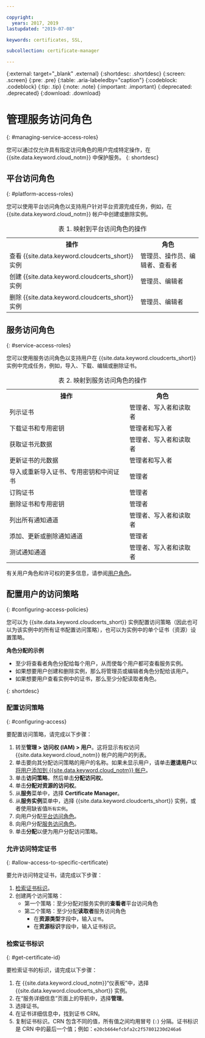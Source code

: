 ```yaml
---

copyright:
  years: 2017, 2019
lastupdated: "2019-07-08"

keywords: certificates, SSL,

subcollection: certificate-manager

---
```


{:external: target="_blank" .external}
{:shortdesc: .shortdesc}
{:screen: .screen}
{:pre: .pre}
{:table: .aria-labeledby="caption"}
{:codeblock: .codeblock}
{:tip: .tip}
{:note: .note}
{:important: .important}
{:deprecated: .deprecated}
{:download: .download}

# 管理服务访问角色
{: #managing-service-access-roles}

您可以通过仅允许具有指定访问角色的用户完成特定操作，在 {{site.data.keyword.cloud_notm}} 中保护服务。
{: shortdesc}

## 平台访问角色
{: #platform-access-roles}

您可以使用平台访问角色以支持用户针对平台资源完成任务，例如，在 {{site.data.keyword.cloud_notm}} 帐户中创建或删除实例。

<table>
<caption> 表 1. 映射到平台访问角色的操作</caption>
  <tr>
    <th> 操作 </th>
    <th> 角色 </th>
  </tr>
  <tr>
    <td>查看 {{site.data.keyword.cloudcerts_short}} 实例</td>
    <td> 管理员、操作员、编辑者、查看者 </td>
  </tr>
  <tr>
    <td>创建 {{site.data.keyword.cloudcerts_short}} 实例</td>
    <td> 管理员、编辑者 </td>
  </tr>
  <tr>
    <td>删除 {{site.data.keyword.cloudcerts_short}} 实例</td>
    <td> 管理员、编辑者 </td>
  </tr>
</table>

## 服务访问角色
{: #service-access-roles}

您可以使用服务访问角色以支持用户在 {{site.data.keyword.cloudcerts_short}} 实例中完成任务，例如，导入、下载、编辑或删除证书。

<table>
<caption> 表 2. 映射到服务访问角色的操作</caption>
  <tr>
    <th> 操作 </th>
    <th> 角色 </th>
  </tr>
  <tr>
    <td>列示证书 </td>
    <td> 管理者、写入者和读取者</td>
  </tr>
  <tr>
    <td>下载证书和专用密钥 </td>
    <td> 管理者和写入者</td>
  </tr>
  <tr>
     <td>获取证书元数据</td>
     <td> 管理者、写入者和读取者</td>
  </tr>      
  <tr>
    <td>更新证书的元数据</td>
    <td> 管理者和写入者</td>
  </tr>
  <tr>
    <td>导入或重新导入证书、专用密钥和中间证书</td>
    <td> 管理者</td>
  </tr>
  <tr>
    <td>订购证书</td>
    <td> 管理者</td>
  </tr>
  <tr>
    <td>删除证书和专用密钥 </td>
    <td> 管理者</td>
  </tr>
      <tr>
        <td>列出所有通知通道</td>
        <td> 管理者、写入者和读取者</td>
      </tr>
   <tr>
     <td>添加、更新或删除通知通道</td>
     <td> 管理者</td>
   </tr>
     <tr>
       <td>测试通知通道</td>
       <td> 管理者、写入者和读取者</td>
     </tr>

</table>

有关用户角色和许可权的更多信息，请参阅[用户角色](/docs/iam?topic=iam-userroles#userroles)。

## 配置用户的访问策略
{: #configuring-access-policies}

您可以为 {{site.data.keyword.cloudcerts_short}} 实例配置访问策略（因此也可以为该实例中的所有证书配置访问策略），也可以为实例中的单个证书（资源）设置策略。


**角色分配的示例**

* 至少将查看者角色分配给每个用户，从而使每个用户都可查看服务实例。
* 如果想要用户创建和删除实例，那么将管理员或编辑者角色分配给该用户。
* 如果想要用户查看实例中的证书，那么至少分配读取者角色。

{: shortdesc}

### 配置访问策略
{: #configuring-access}

要配置访问策略，请完成以下步骤：

1. 转至**管理 > 访问权 (IAM) > 用户**。这将显示有权访问 {{site.data.keyword.cloud_notm}} 帐户的用户的列表。
2. 单击要向其分配访问策略的用户的名称。如果未显示用户，请单击**邀请用户**以[将用户添加到 {{site.data.keyword.cloud_notm}} 帐户](/docs/iam?topic=iam-iamuserinv#iamuserinv)。
3. 单击**访问策略**，然后单击**分配访问权**。
4. 单击**分配对资源的访问权**。
5. 从**服务**菜单中，选择 **Certificate Manager**。
6. 从**服务实例**菜单中，选择 {{site.data.keyword.cloudcerts_short}} 实例，或者使用缺省值`所有实例`。
7. 向用户分配[平台访问角色](/docs/services/certificate-manager?topic=certificate-manager-managing-service-access-roles#platform-access-roles)。
8. 向用户分配[服务访问角色](/docs/services/certificate-manager?topic=certificate-manager-managing-service-access-roles#service-access-roles)。
9. 单击**分配**以便为用户分配访问策略。

### 允许访问特定证书
{: #allow-access-to-specific-certificate}

要允许访问特定证书，请完成以下步骤：

1. [检索证书标识](/docs/services/certificate-manager?topic=certificate-manager-managing-service-access-roles#get-certificate-id)。
2. 创建两个访问策略：
   - 第一个策略：至少分配对服务实例的**查看者**平台访问角色
   - 第二个策略：至少分配**读取者**服务访问角色
     - 在**资源类型**字段中，输入`证书`。
     - 在**资源标识**字段中，输入证书标识。

### 检索证书标识
{: #get-certificate-id}

要检索证书的标识，请完成以下步骤：

1. 在 {{site.data.keyword.cloud_notm}}“仪表板”中，选择 {{site.data.keyword.cloudcerts_short}} 实例。
2. 在“服务详细信息”页面上的导航中，选择**管理**。
3. 选择证书。
4. 在证书详细信息中，找到证书 CRN。
5. 复制证书标识。CRN 包含不同的值，所有值之间均用冒号 (`:`) 分隔。证书标识是 CRN 中的最后一个值；例如：`e20cb664efcbfa2c2f57801230d246a6`
